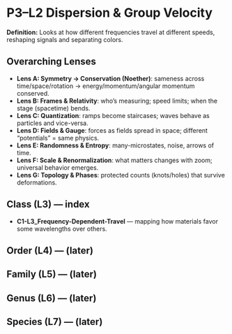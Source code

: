 # P3–L2 Dispersion & Group Velocity
**Definition:** Looks at how different frequencies travel at different speeds, reshaping signals and separating colors.

## Overarching Lenses

- **Lens A: Symmetry -> Conservation (Noether)**: sameness across time/space/rotation → energy/momentum/angular momentum conserved.
- **Lens B: Frames & Relativity**: who’s measuring; speed limits; when the stage (spacetime) bends.
- **Lens C: Quantization**: ramps become staircases; waves behave as particles and vice-versa.
- **Lens D: Fields & Gauge**: forces as fields spread in space; different “potentials” = same physics.
- **Lens E: Randomness & Entropy**: many-microstates, noise, arrows of time.
- **Lens F: Scale & Renormalization**: what matters changes with zoom; universal behavior emerges.
- **Lens G: Topology & Phases**: protected counts (knots/holes) that survive deformations.

## Class (L3) — index
- **C1-L3_Frequency-Dependent-Travel** — mapping how materials favor some wavelengths over others.

## Order (L4) — (later)
## Family (L5) — (later)
## Genus (L6) — (later)
## Species (L7) — (later)
